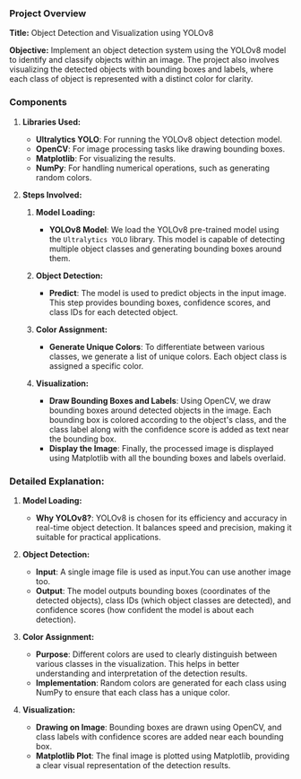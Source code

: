 ### Project Overview

**Title:** Object Detection and Visualization using YOLOv8

**Objective:** Implement an object detection system using the YOLOv8 model to identify and classify objects within an image. The project also involves visualizing the detected objects with bounding boxes and labels, where each class of object is represented with a distinct color for clarity.

### Components

1. **Libraries Used:**
   - **Ultralytics YOLO**: For running the YOLOv8 object detection model.
   - **OpenCV**: For image processing tasks like drawing bounding boxes.
   - **Matplotlib**: For visualizing the results.
   - **NumPy**: For handling numerical operations, such as generating random colors.

2. **Steps Involved:**

   1. **Model Loading:**
      - **YOLOv8 Model**: We load the YOLOv8 pre-trained model using the `Ultralytics YOLO` library. This model is capable of detecting multiple object classes and generating bounding boxes around them.

   2. **Object Detection:**
      - **Predict**: The model is used to predict objects in the input image. This step provides bounding boxes, confidence scores, and class IDs for each detected object.

   3. **Color Assignment:**
      - **Generate Unique Colors**: To differentiate between various classes, we generate a list of unique colors. Each object class is assigned a specific color.

   4. **Visualization:**
      - **Draw Bounding Boxes and Labels**: Using OpenCV, we draw bounding boxes around detected objects in the image. Each bounding box is colored according to the object's class, and the class label along with the confidence score is added as text near the bounding box.
      - **Display the Image**: Finally, the processed image is displayed using Matplotlib with all the bounding boxes and labels overlaid.

### Detailed Explanation:

1. **Model Loading:**
   - **Why YOLOv8?**: YOLOv8 is chosen for its efficiency and accuracy in real-time object detection. It balances speed and precision, making it suitable for practical applications.

2. **Object Detection:**
   - **Input**: A single image file is used as input.You can use another image too.
   - **Output**: The model outputs bounding boxes (coordinates of the detected objects), class IDs (which object classes are detected), and confidence scores (how confident the model is about each detection).

3. **Color Assignment:**
   - **Purpose**: Different colors are used to clearly distinguish between various classes in the visualization. This helps in better understanding and interpretation of the detection results.
   - **Implementation**: Random colors are generated for each class using NumPy to ensure that each class has a unique color.

4. **Visualization:**
   - **Drawing on Image**: Bounding boxes are drawn using OpenCV, and class labels with confidence scores are added near each bounding box.
   - **Matplotlib Plot**: The final image is plotted using Matplotlib, providing a clear visual representation of the detection results.